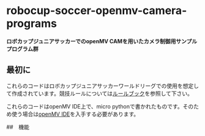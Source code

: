 # robocup-soccer-openmv-camera-programs
__ロボカップジュニアサッカーでのopenMV CAMを用いたカメラ制御用サンプルプログラム群__


## 最初に
これらのコードはロボカップジュニアサッカーワールドリーグでの使用を想定して作成されています。競技ルールについては[ルールブック](https://drive.google.com/file/d/1nENPlAM84UK_o8h0x2WjepuD2egbmoI7/view)を参照して下さい。


これらのコードはopenMV IDE上で、micro pythonで書かれたものです。そのため使う場合は[openMV IDE](https://openmv.io/pages/download)を入手する必要があります。


##　機能
